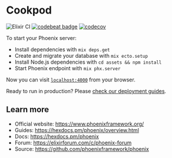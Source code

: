 # Cookpod

![Elixir CI](https://github.com/shilin/cookpod/workflows/Elixir%20CI/badge.svg?branch=ci)
[![codebeat badge](https://codebeat.co/badges/2ee3070f-ac13-4f75-af20-d31f618f9020)](https://codebeat.co/projects/github-com-shilin-cookpod-master)
[![codecov](https://codecov.io/gh/shilin/cookpod/branch/ci/graph/badge.svg)](https://codecov.io/gh/shilin/cookpod)

To start your Phoenix server:

  * Install dependencies with `mix deps.get`
  * Create and migrate your database with `mix ecto.setup`
  * Install Node.js dependencies with `cd assets && npm install`
  * Start Phoenix endpoint with `mix phx.server`

Now you can visit [`localhost:4000`](http://localhost:4000) from your browser.

Ready to run in production? Please [check our deployment guides](https://hexdocs.pm/phoenix/deployment.html).

## Learn more

  * Official website: https://www.phoenixframework.org/
  * Guides: https://hexdocs.pm/phoenix/overview.html
  * Docs: https://hexdocs.pm/phoenix
  * Forum: https://elixirforum.com/c/phoenix-forum
  * Source: https://github.com/phoenixframework/phoenix
